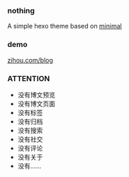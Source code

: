 ### nothing
A simple hexo theme based on [minimal](https://github.com/beta/minimal)

### demo
[zjhou.com/blog](http://zjhou.com/blog)

### ATTENTION
- 没有博文预览
- 没有博文页面
- 没有标签
- 没有归档
- 没有搜索
- 没有社交
- 没有评论
- 没有关于
- 没有……
